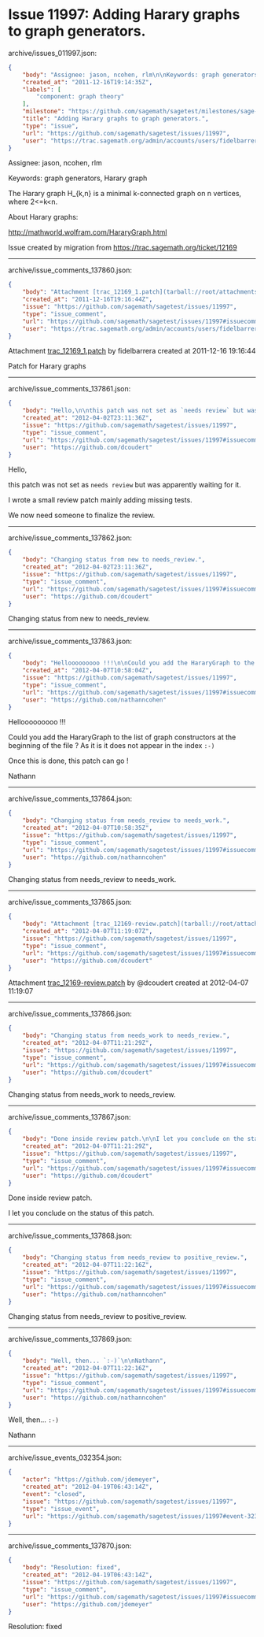 # Issue 11997: Adding Harary graphs to graph generators.

archive/issues_011997.json:
```json
{
    "body": "Assignee: jason, ncohen, rlm\n\nKeywords: graph generators, Harary graph\n\nThe Harary graph H_{k,n} is a minimal k-connected graph on n vertices, where 2<=k<n.\n\nAbout Harary graphs:\n\nhttp://mathworld.wolfram.com/HararyGraph.html\n\n\nIssue created by migration from https://trac.sagemath.org/ticket/12169\n\n",
    "created_at": "2011-12-16T19:14:35Z",
    "labels": [
        "component: graph theory"
    ],
    "milestone": "https://github.com/sagemath/sagetest/milestones/sage-5.0",
    "title": "Adding Harary graphs to graph generators.",
    "type": "issue",
    "url": "https://github.com/sagemath/sagetest/issues/11997",
    "user": "https://trac.sagemath.org/admin/accounts/users/fidelbarrera"
}
```
Assignee: jason, ncohen, rlm

Keywords: graph generators, Harary graph

The Harary graph H_{k,n} is a minimal k-connected graph on n vertices, where 2<=k<n.

About Harary graphs:

http://mathworld.wolfram.com/HararyGraph.html


Issue created by migration from https://trac.sagemath.org/ticket/12169





---

archive/issue_comments_137860.json:
```json
{
    "body": "Attachment [trac_12169_1.patch](tarball://root/attachments/some-uuid/ticket12169/trac_12169_1.patch) by fidelbarrera created at 2011-12-16 19:16:44\n\nPatch for Harary graphs",
    "created_at": "2011-12-16T19:16:44Z",
    "issue": "https://github.com/sagemath/sagetest/issues/11997",
    "type": "issue_comment",
    "url": "https://github.com/sagemath/sagetest/issues/11997#issuecomment-137860",
    "user": "https://trac.sagemath.org/admin/accounts/users/fidelbarrera"
}
```

Attachment [trac_12169_1.patch](tarball://root/attachments/some-uuid/ticket12169/trac_12169_1.patch) by fidelbarrera created at 2011-12-16 19:16:44

Patch for Harary graphs



---

archive/issue_comments_137861.json:
```json
{
    "body": "Hello,\n\nthis patch was not set as `needs review` but was apparently waiting for it.\n\nI wrote a small review patch mainly adding missing tests.\n\nWe now need someone to finalize the review.",
    "created_at": "2012-04-02T23:11:36Z",
    "issue": "https://github.com/sagemath/sagetest/issues/11997",
    "type": "issue_comment",
    "url": "https://github.com/sagemath/sagetest/issues/11997#issuecomment-137861",
    "user": "https://github.com/dcoudert"
}
```

Hello,

this patch was not set as `needs review` but was apparently waiting for it.

I wrote a small review patch mainly adding missing tests.

We now need someone to finalize the review.



---

archive/issue_comments_137862.json:
```json
{
    "body": "Changing status from new to needs_review.",
    "created_at": "2012-04-02T23:11:36Z",
    "issue": "https://github.com/sagemath/sagetest/issues/11997",
    "type": "issue_comment",
    "url": "https://github.com/sagemath/sagetest/issues/11997#issuecomment-137862",
    "user": "https://github.com/dcoudert"
}
```

Changing status from new to needs_review.



---

archive/issue_comments_137863.json:
```json
{
    "body": "Hellooooooooo !!!\n\nCould you add the HararyGraph to the list of graph constructors at the beginning of the file ? As it is it does not appear in the index `:-)`\n\nOnce this is done, this patch can go !\n\nNathann",
    "created_at": "2012-04-07T10:58:04Z",
    "issue": "https://github.com/sagemath/sagetest/issues/11997",
    "type": "issue_comment",
    "url": "https://github.com/sagemath/sagetest/issues/11997#issuecomment-137863",
    "user": "https://github.com/nathanncohen"
}
```

Hellooooooooo !!!

Could you add the HararyGraph to the list of graph constructors at the beginning of the file ? As it is it does not appear in the index `:-)`

Once this is done, this patch can go !

Nathann



---

archive/issue_comments_137864.json:
```json
{
    "body": "Changing status from needs_review to needs_work.",
    "created_at": "2012-04-07T10:58:35Z",
    "issue": "https://github.com/sagemath/sagetest/issues/11997",
    "type": "issue_comment",
    "url": "https://github.com/sagemath/sagetest/issues/11997#issuecomment-137864",
    "user": "https://github.com/nathanncohen"
}
```

Changing status from needs_review to needs_work.



---

archive/issue_comments_137865.json:
```json
{
    "body": "Attachment [trac_12169-review.patch](tarball://root/attachments/some-uuid/ticket12169/trac_12169-review.patch) by @dcoudert created at 2012-04-07 11:19:07",
    "created_at": "2012-04-07T11:19:07Z",
    "issue": "https://github.com/sagemath/sagetest/issues/11997",
    "type": "issue_comment",
    "url": "https://github.com/sagemath/sagetest/issues/11997#issuecomment-137865",
    "user": "https://github.com/dcoudert"
}
```

Attachment [trac_12169-review.patch](tarball://root/attachments/some-uuid/ticket12169/trac_12169-review.patch) by @dcoudert created at 2012-04-07 11:19:07



---

archive/issue_comments_137866.json:
```json
{
    "body": "Changing status from needs_work to needs_review.",
    "created_at": "2012-04-07T11:21:29Z",
    "issue": "https://github.com/sagemath/sagetest/issues/11997",
    "type": "issue_comment",
    "url": "https://github.com/sagemath/sagetest/issues/11997#issuecomment-137866",
    "user": "https://github.com/dcoudert"
}
```

Changing status from needs_work to needs_review.



---

archive/issue_comments_137867.json:
```json
{
    "body": "Done inside review patch.\n\nI let you conclude on the status of this patch.",
    "created_at": "2012-04-07T11:21:29Z",
    "issue": "https://github.com/sagemath/sagetest/issues/11997",
    "type": "issue_comment",
    "url": "https://github.com/sagemath/sagetest/issues/11997#issuecomment-137867",
    "user": "https://github.com/dcoudert"
}
```

Done inside review patch.

I let you conclude on the status of this patch.



---

archive/issue_comments_137868.json:
```json
{
    "body": "Changing status from needs_review to positive_review.",
    "created_at": "2012-04-07T11:22:16Z",
    "issue": "https://github.com/sagemath/sagetest/issues/11997",
    "type": "issue_comment",
    "url": "https://github.com/sagemath/sagetest/issues/11997#issuecomment-137868",
    "user": "https://github.com/nathanncohen"
}
```

Changing status from needs_review to positive_review.



---

archive/issue_comments_137869.json:
```json
{
    "body": "Well, then... `:-)`\n\nNathann",
    "created_at": "2012-04-07T11:22:16Z",
    "issue": "https://github.com/sagemath/sagetest/issues/11997",
    "type": "issue_comment",
    "url": "https://github.com/sagemath/sagetest/issues/11997#issuecomment-137869",
    "user": "https://github.com/nathanncohen"
}
```

Well, then... `:-)`

Nathann



---

archive/issue_events_032354.json:
```json
{
    "actor": "https://github.com/jdemeyer",
    "created_at": "2012-04-19T06:43:14Z",
    "event": "closed",
    "issue": "https://github.com/sagemath/sagetest/issues/11997",
    "type": "issue_event",
    "url": "https://github.com/sagemath/sagetest/issues/11997#event-32354"
}
```



---

archive/issue_comments_137870.json:
```json
{
    "body": "Resolution: fixed",
    "created_at": "2012-04-19T06:43:14Z",
    "issue": "https://github.com/sagemath/sagetest/issues/11997",
    "type": "issue_comment",
    "url": "https://github.com/sagemath/sagetest/issues/11997#issuecomment-137870",
    "user": "https://github.com/jdemeyer"
}
```

Resolution: fixed
